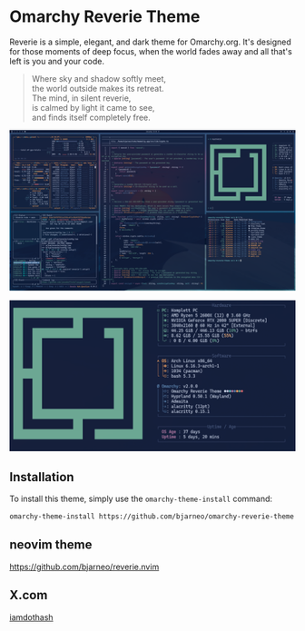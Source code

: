# Omarchy Reverie Theme

Reverie is a simple, elegant, and dark theme for Omarchy.org. It's designed for those moments of deep focus, when the world fades away and all that's left is you and your code.

> Where sky and shadow softly meet,  
> the world outside makes its retreat.  
> The mind, in silent reverie,  
> is calmed by light it came to see,  
> and finds itself completely free.  

<p align="center">
  <img src="theme.png" alt="Reverie Theme Preview">
</p>

<p align="center">
  <img src="neofetch.png" alt="Neofetch Preview">
</p>

## Installation

To install this theme, simply use the `omarchy-theme-install` command:

```bash
omarchy-theme-install https://github.com/bjarneo/omarchy-reverie-theme
```


## neovim theme
https://github.com/bjarneo/reverie.nvim

## X.com
[iamdothash](https://x.com/iamdothash)
